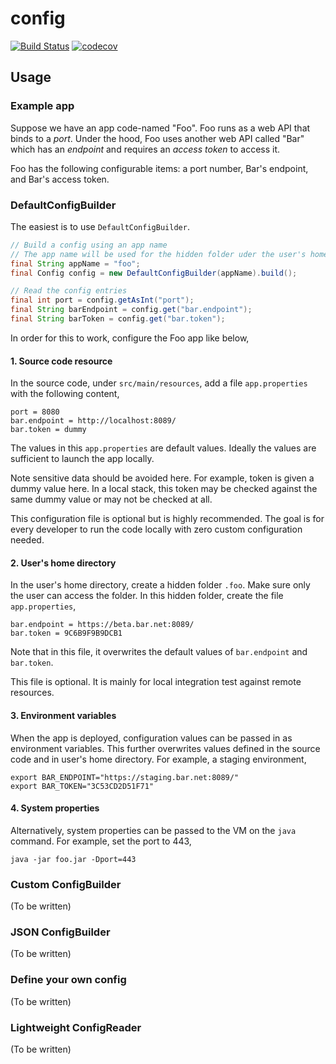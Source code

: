 # config

[![Build Status](https://travis-ci.org/computelab/config.svg?branch=master)](https://travis-ci.org/computelab/config) [![codecov](https://codecov.io/gh/computelab/config/branch/master/graph/badge.svg)](https://codecov.io/gh/computelab/config)

## Usage

### Example app

Suppose we have an app code-named "Foo". Foo runs as a web API that binds to a *port*. Under the hood, Foo uses another web API called "Bar" which has an *endpoint* and requires an *access token* to access it.

Foo has the following configurable items: a port number, Bar's endpoint, and Bar's access token.

### DefaultConfigBuilder

The easiest is to use `DefaultConfigBuilder`.

```java
// Build a config using an app name
// The app name will be used for the hidden folder uder the user's home directory
final String appName = "foo";
final Config config = new DefaultConfigBuilder(appName).build();

// Read the config entries
final int port = config.getAsInt("port");
final String barEndpoint = config.get("bar.endpoint");
final String barToken = config.get("bar.token");
```

In order for this to work, configure the Foo app like below,

#### 1. Source code resource

In the source code, under `src/main/resources`, add a file `app.properties` with the following content,

    port = 8080
    bar.endpoint = http://localhost:8089/
    bar.token = dummy

The values in this `app.properties` are default values. Ideally the values are sufficient to launch the app locally.

Note sensitive data should be avoided here. For example, token is given a dummy value here. In a local stack, this token may be checked against the same dummy value or may not be checked at all.

This configuration file is optional but is highly recommended. The goal is for every developer to run the code locally with zero custom configuration needed.

#### 2. User's home directory

In the user's home directory, create a hidden folder `.foo`. Make sure only the user can access the folder. In this hidden folder, create the file `app.properties`,

    bar.endpoint = https://beta.bar.net:8089/
    bar.token = 9C6B9F9B9DCB1

Note that in this file, it overwrites the default values of `bar.endpoint` and `bar.token`.

This file is optional. It is mainly for local integration test against remote resources.

#### 3. Environment variables

When the app is deployed, configuration values can be passed in as environment variables. This further overwrites values defined in the source code and in user's home directory. For example, a staging environment,

    export BAR_ENDPOINT="https://staging.bar.net:8089/"
    export BAR_TOKEN="3C53CD2D51F71"

#### 4. System properties

Alternatively, system properties can be passed to the VM on the `java` command. For example, set the port to 443,

    java -jar foo.jar -Dport=443

### Custom ConfigBuilder

(To be written)

### JSON ConfigBuilder

(To be written)

### Define your own config

(To be written)

### Lightweight ConfigReader

(To be written)
